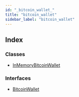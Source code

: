 ```yaml
---
id: "_bitcoin_wallet_"
title: "bitcoin_wallet"
sidebar_label: "bitcoin_wallet"
---
```


## Index

### Classes

* [InMemoryBitcoinWallet](../classes/_bitcoin_wallet_.inmemorybitcoinwallet.md)

### Interfaces

* [BitcoinWallet](../interfaces/_bitcoin_wallet_.bitcoinwallet.md)
